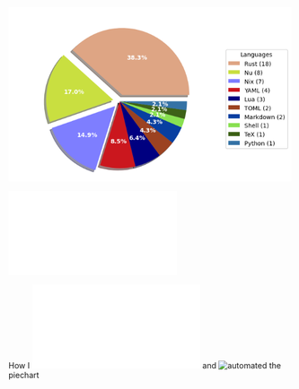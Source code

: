 ![Weekly Commit Distribution Per Language](./commit_distribution.png?beep-boop-12)

![Resume / CV](./cv-master.pdf)

How I ![created](./analyze_contributions.py) and ![automated](./.github/workflows/weekly_contributions.yml) the piechart
